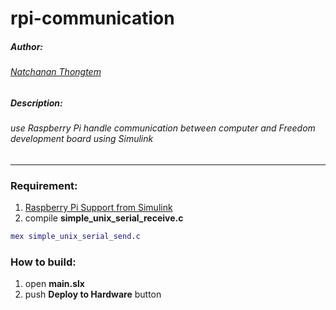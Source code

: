 # rpi-communication 

##### Author:
###### [Natchanan Thongtem](https://github.com/psychoAB)
##### Description:
###### use Raspberry Pi handle communication between computer and Freedom development board using Simulink 
___

### Requirement:
1. [Raspberry Pi Support from Simulink](https://www.mathworks.com/hardware-support/raspberry-pi-simulink.html)
2. compile __simple_unix_serial_receive.c__
```matlab
mex simple_unix_serial_send.c
```

### How to build:
1. open __main.slx__
2. push __Deploy to Hardware__ button
